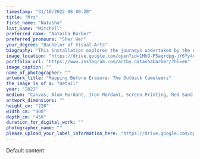 ```yaml
---
timestamp: "31/10/2022 08:00:20"
title: "Mrs"
first_name: "Natasha"
last_name: "Mitchell"
preferred_name: "Natasha Barber"
preferred_pronouns: "She/ Her"
your_degree: "Bachelor of Visual Arts"
biography: "This installation explores the journeys undertaken by the Cameleers, who predominantly came from Pakistan, Northern India, Afghanistan & Iran, in the Australian Outback during the 1860s -1930s. My intention is to interact with the anxieties of history as it is in the process of redaction: to map it whilst in the process of erasure. Through a combination of natural dyes, fabric staining, printing, environmental materials, and hand drawn ink on textiles, I have reflected upon my research trip to Broken Hill and experiencing traces of the Cameleers that remains in the Australian landscape. As viewers are encouraged to explore the inside and outside of the tent, I ask you to ponder the accessibility and mobility of our collective history?"
image_location: "https://drive.google.com/open?id=1MhO-P5aqrdpg-jY6Yy4q1q47uIb4q4Fm"
portfolio_url: "https://www.instagram.com/artby.natashabarber/?hl=en"
image_caption: ""
name_of_photographer: ""
artwork_title: "Mapping Before Erasure: The Outback Cameleers"
the_image_is_of_a: "Detail"
year: "2022"
medium: "Canvas, Alum Mordant, Iron Mordant, Screen Printing, Red Sand, Ink, Kohl Eyeliner, Coconut Tusk Rope, Tiber, Plywood, Aluminium Brackets, MDF, Screen Print on Cotton"
artwork_dimensions: ""
height_cm: "220"
width_cm: "400"
depth_cm: "450"
duration_for_digital_work: ""
photographer_name: ""
please_upload_your_label_information_here: "https://drive.google.com/open?id=1ngTzyUm0IebOK0fjF7UH6zPFtkDvD1i_"
---
```


Default content